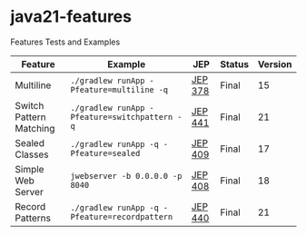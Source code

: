 # java21-features
Features Tests and Examples

|Feature|Example|JEP|Status|Version|
|---|---|---|---|---|
|Multiline|```./gradlew runApp -Pfeature=multiline -q```|[JEP 378](https://openjdk.org/jeps/378)|Final|15|
|Switch Pattern Matching|```./gradlew runApp -Pfeature=switchpattern -q```|[JEP 441](https://openjdk.org/jeps/441)|Final|21|
|Sealed Classes|```./gradlew runApp -q -Pfeature=sealed```|[JEP 409](https://openjdk.org/jeps/409)|Final|17|
|Simple Web Server|```jwebserver -b 0.0.0.0 -p 8040```|[JEP 408](https://openjdk.org/jeps/408)|Final|18|
|Record Patterns|```./gradlew runApp -q -Pfeature=recordpattern```|[JEP 440](https://openjdk.org/jeps/440)|Final|21|



